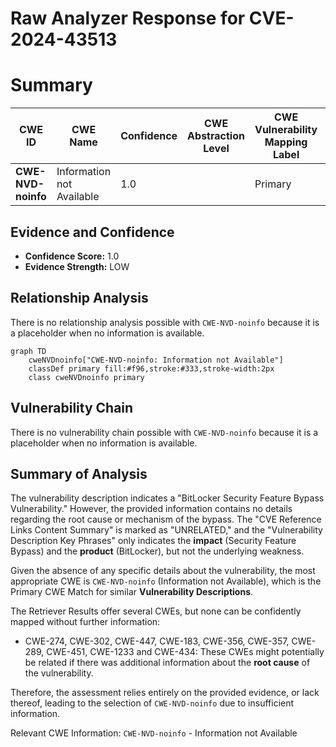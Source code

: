 # Raw Analyzer Response for CVE-2024-43513

# Summary
| CWE ID | CWE Name | Confidence | CWE Abstraction Level | CWE Vulnerability Mapping Label | CWE-Vulnerability Mapping Notes |
|---|---|---|---|---|---|
| **CWE-NVD-noinfo** | Information not Available | 1.0 |  | Primary | |

## Evidence and Confidence

*   **Confidence Score:** 1.0
*   **Evidence Strength:** LOW

## Relationship Analysis
There is no relationship analysis possible with `CWE-NVD-noinfo` because it is a placeholder when no information is available.

```mermaid
graph TD
    cweNVDnoinfo["CWE-NVD-noinfo: Information not Available"]
    classDef primary fill:#f96,stroke:#333,stroke-width:2px
    class cweNVDnoinfo primary
```

## Vulnerability Chain
There is no vulnerability chain possible with `CWE-NVD-noinfo` because it is a placeholder when no information is available.

## Summary of Analysis
The vulnerability description indicates a "BitLocker Security Feature Bypass Vulnerability." However, the provided information contains no details regarding the root cause or mechanism of the bypass. The "CVE Reference Links Content Summary" is marked as "UNRELATED," and the "Vulnerability Description Key Phrases" only indicates the **impact** (Security Feature Bypass) and the **product** (BitLocker), but not the underlying weakness.

Given the absence of any specific details about the vulnerability, the most appropriate CWE is `CWE-NVD-noinfo` (Information not Available), which is the Primary CWE Match for similar **Vulnerability Descriptions**.

The Retriever Results offer several CWEs, but none can be confidently mapped without further information:
*   CWE-274, CWE-302, CWE-447, CWE-183, CWE-356, CWE-357, CWE-289, CWE-451, CWE-1233 and CWE-434: These CWEs might potentially be related if there was additional information about the **root cause** of the vulnerability.

Therefore, the assessment relies entirely on the provided evidence, or lack thereof, leading to the selection of `CWE-NVD-noinfo` due to insufficient information.

Relevant CWE Information:
`CWE-NVD-noinfo` - Information not Available